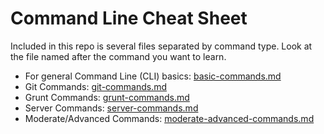 Command Line Cheat Sheet
===============

Included in this repo is several files separated by command type. Look at the file named after the command you want to learn.

* For general Command Line (CLI) basics: [basic-commands.md](https://github.com/WebDevStudios/CLI-Cheat-Sheet/blob/master/basic-commands.md)
* Git Commands: [git-commands.md](https://github.com/WebDevStudios/CLI-Cheat-Sheet/blob/master/git-commands.md)
* Grunt Commands: [grunt-commands.md](https://github.com/WebDevStudios/CLI-Cheat-Sheet/blob/master/grunt-commands.md)
* Server Commands: [server-commands.md](https://github.com/WebDevStudios/CLI-Cheat-Sheet/blob/master/server-commands.md)
* Moderate/Advanced Commands: [moderate-advanced-commands.md](https://github.com/WebDevStudios/CLI-Cheat-Sheet/blob/master/moderate-advanced-commands.md)
